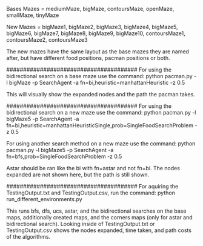 Bases Mazes = mediumMaze, bigMaze, contoursMaze, openMaze, smallMaze, tinyMaze

New Mazes = bigMaze1, bigMaze2, bigMaze3, bigMaze4, bigMaze5, bigMaze6, bigMaze7, bigMaze8, bigMaze9, bigMaze10, contoursMaze1, contoursMaze2, contoursMaze3

The new mazes have the same layout as the base mazes they are named after, but have different food positions, pacman positions or both.


#######################################
For using the bidirectional search on a base maze use the command:
python pacman.py -l bigMaze -p SearchAgent -a fn=bi,heuristic=manhattanHeuristic -z 0.5

This will visually show the expanded nodes and the path the pacman takes.


#######################################
For using the bidirectional search on a new maze use the command:
python pacman.py -l bigMaze5 -p SearchAgent -a fn=bi,heuristic=manhattanHeuristicSingle,prob=SingleFoodSearchProblem -z 0.5

For using another search method on a new maze use the command:
python pacman.py -l bigMaze5 -p SearchAgent -a fn=bfs,prob=SingleFoodSearchProblem -z 0.5

Astar should be ran like the bi with fn=astar and not fn=bi. 
The nodes expanded are not shown here, but the path is still shown.


#######################################
For aquiring the TestingOutput.txt and TestingOutput.csv, run the command:
python run_different_environments.py

This runs bfs, dfs, ucs, astar, and the bidirectional searches on the base maps, additionally created maps, and the corners maps (only for astar and bidirectional search).
Looking inside of TestingOutput.txt or TestingOutput.csv shows the nodes expanded, time taken, and path costs of the algorithms.


 
